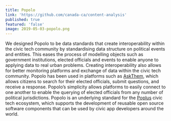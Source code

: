 ```yaml
---
title: Popolo
link: 'https://github.com/canada-ca/content-analysis'
published: true
featured: 'false'
image: 2019-05-03-popolo.png
---
```

We designed Popolo to be data standards that create interoperability within the civic tech community by standardising data structure on political events and entities. This eases the process of modelling objects such as government institutions, elected officials and events to enable anyone to applying data to real urban problems. Creating interoperability also allows for better monitoring platforms and exchange of data within the civic tech community. Popolo has been used in platforms such as [AskThem](http://www.askthem.io/ "AskThem"), which allows citizens to search for their elected officials, submit questions, and receive a response. Popolo’s simplicity allows platforms to easily connect to one another to enable the querying of elected officials from any number of political jurisdictions. Popolo is an underlying standard for the [Poplus](http://poplus.org/ "Poplus") civic tech ecosystem, which supports the development of reusable open source software components that can be used by civic app developers around the world.
